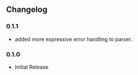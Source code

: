 ## Changelog

### 0.1.1

- added more expressive error handling to parser.

### 0.1.0

- Initial Release
